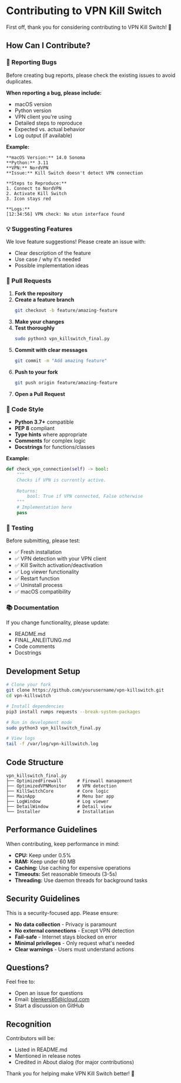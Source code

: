 # Contributing to VPN Kill Switch

First off, thank you for considering contributing to VPN Kill Switch! 🎉

## How Can I Contribute?

### 🐛 Reporting Bugs

Before creating bug reports, please check the existing issues to avoid duplicates.

**When reporting a bug, please include:**
- macOS version
- Python version
- VPN client you're using
- Detailed steps to reproduce
- Expected vs. actual behavior
- Log output (if available)

**Example:**
```
**macOS Version:** 14.0 Sonoma
**Python:** 3.11
**VPN:** NordVPN
**Issue:** Kill Switch doesn't detect VPN connection

**Steps to Reproduce:**
1. Connect to NordVPN
2. Activate Kill Switch
3. Icon stays red

**Logs:**
[12:34:56] VPN check: No utun interface found
```

### 💡 Suggesting Features

We love feature suggestions! Please create an issue with:
- Clear description of the feature
- Use case / why it's needed
- Possible implementation ideas

### 🔧 Pull Requests

1. **Fork the repository**
2. **Create a feature branch**
   ```bash
   git checkout -b feature/amazing-feature
   ```
3. **Make your changes**
4. **Test thoroughly**
   ```bash
   sudo python3 vpn_killswitch_final.py
   ```
5. **Commit with clear messages**
   ```bash
   git commit -m "Add amazing feature"
   ```
6. **Push to your fork**
   ```bash
   git push origin feature/amazing-feature
   ```
7. **Open a Pull Request**

### 📝 Code Style

- **Python 3.7+** compatible
- **PEP 8** compliant
- **Type hints** where appropriate
- **Comments** for complex logic
- **Docstrings** for functions/classes

**Example:**
```python
def check_vpn_connection(self) -> bool:
    """
    Checks if VPN is currently active.
    
    Returns:
        bool: True if VPN connected, False otherwise
    """
    # Implementation here
    pass
```

### 🧪 Testing

Before submitting, please test:
- ✅ Fresh installation
- ✅ VPN detection with your VPN client
- ✅ Kill Switch activation/deactivation
- ✅ Log viewer functionality
- ✅ Restart function
- ✅ Uninstall process
- ✅ macOS compatibility

### 📚 Documentation

If you change functionality, please update:
- README.md
- FINAL_ANLEITUNG.md
- Code comments
- Docstrings

## Development Setup

```bash
# Clone your fork
git clone https://github.com/yourusername/vpn-killswitch.git
cd vpn-killswitch

# Install dependencies
pip3 install rumps requests --break-system-packages

# Run in development mode
sudo python3 vpn_killswitch_final.py

# View logs
tail -f /var/log/vpn-killswitch.log
```

## Code Structure

```
vpn_killswitch_final.py
├── OptimizedFirewall      # Firewall management
├── OptimizedVPNMonitor    # VPN detection
├── KillSwitchCore         # Core logic
├── MainApp                # Menu bar app
├── LogWindow              # Log viewer
├── DetailWindow           # Detail view
└── Installer              # Installation
```

## Performance Guidelines

When contributing, keep performance in mind:
- **CPU:** Keep under 0.5%
- **RAM:** Keep under 60 MB
- **Caching:** Use caching for expensive operations
- **Timeouts:** Set reasonable timeouts (3-5s)
- **Threading:** Use daemon threads for background tasks

## Security Guidelines

This is a security-focused app. Please ensure:
- **No data collection** - Privacy is paramount
- **No external connections** - Except VPN detection
- **Fail-safe** - Internet stays blocked on error
- **Minimal privileges** - Only request what's needed
- **Clear warnings** - Users must understand actions

## Questions?

Feel free to:
- Open an issue for questions
- Email: blenkers85@icloud.com
- Start a discussion on GitHub

## Recognition

Contributors will be:
- Listed in README.md
- Mentioned in release notes
- Credited in About dialog (for major contributions)

Thank you for helping make VPN Kill Switch better! 🙏
